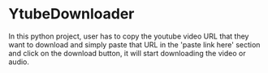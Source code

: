 # YtubeDownloader
In this python project, user has to copy the youtube video URL that they want to download and simply paste that URL in the 'paste link here' section and click on the download button, it will start downloading the video or audio.
